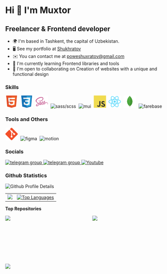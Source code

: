 Hi 👋 I'm Muxtor
=======================

Freelancer  &  Frontend developer
------------------

* 🌍  I'm based in Tashkent, the capital of Uzbekistan.
* 🖥️  See my portfolio at [Shukhratov](http://shukhratov-mid-portfolio.netlify.app)
* ✉️  You can contact me at [poweshuxratov@gmail.com](mailto:poweshuxratov@gmail.com)
* 🧠  I'm currently learning Frontend libraries and tools
* 🤝  I'm open to collaborating on Creation of websites with a unique and functional design

### Skills


<div>
  <img src="https://github.com/devicons/devicon/blob/master/icons/html5/html5-original.svg" title="html5" alt="html5" width="40" height="40"/>&nbsp
  <img src="https://github.com/devicons/devicon/blob/master/icons/css3/css3-original.svg" title="css" alt="css" width="40" height="40"/>&nbsp
  <img src="https://github.com/devicons/devicon/blob/master/icons/sass/sass-original.svg" title="sass/scss" alt="sass/scss" width="40" height="40"/>&nbsp;
  <img src="https://raw.githubusercontent.com/danielcranney/readme-generator/main/public/icons/skills/tailwindcss-colored.svg" title="Tailwind css" alt="sass/scss" width="40" height="40"/>&nbsp;
  <img src="https://raw.githubusercontent.com/danielcranney/readme-generator/main/public/icons/skills/materialui-colored.svg" title="Material-ui" alt="mui" width="40" height="40"/>&nbsp;
  <img src="https://github.com/devicons/devicon/blob/master/icons/javascript/javascript-original.svg" title="javascript" alt="javascript" width="40" height="40"/>&nbsp
  <img src="https://github.com/devicons/devicon/blob/master/icons/react/react-original.svg" title="reactjs" alt="reactjs" width="40" height="40"/>&nbsp
  <img src="https://github.com/devicons/devicon/blob/master/icons/mongodb/mongodb-original.svg" title="mongodb" alt="mongodb" width="40" height="40"/>&nbsp
  <img src="https://raw.githubusercontent.com/danielcranney/readme-generator/main/public/icons/skills/firebase-colored.svg" title="Farebase" alt="farebase" width="40" height="40"/>&nbsp
 
<!--   <img src="https://github.com/devicons/devicon/blob/master/icons/redux/redux-original.svg" title="redux" alt="redux" width="40" height="40"/>&nbsp; -->
</div>

### Tools and Others
<div>
     <img src="https://github.com/devicons/devicon/blob/master/icons/git/git-original.svg" title="git" alt="git" width="40" height="40"/>&nbsp
     <img src="https://raw.githubusercontent.com/danielcranney/readme-generator/main/public/icons/skills/figma-colored.svg" title="Figma" alt="figma" 
      width="40" height="40"/>&nbsp
     <img src="https://seeklogo.com/images/F/framer-motion-logo-DA1E33CAA1-seeklogo.com.png" title="Frame motion" alt="motion" width="40" height="40"/>
</div>

### Socials
<a href="https://t.me/Shukhratov_3082" target="_blank">
  <img src="https://cdn-icons-png.flaticon.com/512/2111/2111646.png" width="40" height="40" alt="telegram group" title="Telegram" />
</a>

<a href="https://www.codepen.io/Shukhratov3082" target="_blank">
  <img src="https://raw.githubusercontent.com/danielcranney/readme-generator/main/public/icons/socials/codepen-dark.svg" width="40" height="40" alt="telegram group" title="Codepen"/>
</a>
<a href="https://www.youtube.com/@Shukhratov" target="_blank">
  <img src="https://cdn-icons-png.flaticon.com/512/3670/3670147.png" width="40" height="40" alt="Youtube" title="Youtube"/>
</a>

    
### Github Statistics

   ![Github Profile Details](https://github-profile-summary-cards.vercel.app/api/cards/profile-details?username=shukhratov3082&theme=github_dark) 

<table>
  <tr>
    <td>
      <a href="http://www.github.com/Shukhratov3082"><img src="https://github-readme-streak-stats.herokuapp.com/?user=Shukhratov3082&stroke=ffffff&background=1c1917&ring=0891b2&fire=0891b2&currStreakNum=ffffff&currStreakLabel=0891b2&sideNums=ffffff&sideLabels=ffffff&dates=ffffff&hide_border=true" /></a>
    </td>
    <td>
    <a href="https://github.com/Shukhratov3082" align="left"><img src="https://github-readme-stats.vercel.app/api/top-langs/?username=Shukhratov3082&langs_count=10&title_color=0891b2&text_color=ffffff&icon_color=0891b2&bg_color=1c1917&hide_border=true&locale=en&custom_title=Top%20%Languages" alt="Top Languages" /></a>
    </td>
  </tr>
</table>



   
<b>Top Repositories</b>
<div width="100%" align="center"><a href="https://github.com/Shukhratov3082/Instagram-Clone" align="left"><img align="left" width="45%" src="https://github-readme-stats.vercel.app/api/pin/?username=Shukhratov3082&repo=Instagram-Clone&title_color=0891b2&text_color=ffffff&icon_color=0891b2&bg_color=1c1917&hide_border=true&locale=en" /></a><a href="https://github.com/Shukhratov3082/Pokemons-Site" align="right"><img align="right" width="45%" src="https://github-readme-stats.vercel.app/api/pin/?username=Shukhratov3082&repo=Pokemons-Site&title_color=0891b2&text_color=ffffff&icon_color=0891b2&bg_color=1c1917&hide_border=true&locale=en" /></a></div><br /><br /><br /><br /><br /><br /><br />
<br /><br />
<div width="100%" align="center"><a href="https://github.com/Shukhratov3082/Book-shelf" align="left"><img align="left" width="45%" src="https://github-readme-stats.vercel.app/api/pin/?username=Shukhratov3082&repo=Book-shelf&title_color=0891b2&text_color=ffffff&icon_color=0891b2&bg_color=1c1917&hide_border=true&locale=en" /></a></div>




